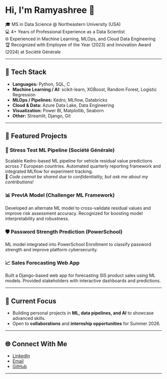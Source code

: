 # Hi, I'm Ramyashree 👋  

🎓 MS in Data Science @ Northeastern University (USA)  
💻 4+ Years of Professional Experience as a Data Scientist  
🌐 Experienced in Machine Learning, MLOps, and Cloud Data Engineering  
🏆 Recognized with Employee of the Year (2023) and Innovation Award (2024) at Société Générale  

---

## 🔧 Tech Stack  

- **Languages:** Python, SQL, C  
- **Machine Learning / AI:** scikit-learn, XGBoost, Random Forest, Logistic Regression  
- **MLOps / Pipelines:** Kedro, MLflow, Databricks  
- **Cloud & Data:** Azure Data Lake, Data Engineering  
- **Visualization:** Power BI, Matplotlib, Seaborn  
- **Other:** Streamlit, Django, Git  

---

## 📂 Featured Projects  

### 🚗 **Stress Test ML Pipeline (Société Générale)**  
Scalable Kedro-based ML pipeline for vehicle residual value predictions across 7 European countries. Automated quarterly reporting framework and integrated MLflow for experiment tracking.  
🔗 *Code cannot be shared due to confidentiality, but ask me about my contributions!*  

### 📊 **PrevIA Model (Challenger ML Framework)**  
Developed an alternate ML model to cross-validate residual values and improve risk assessment accuracy. Recognized for boosting model interpretability and robustness.  

### 🛡️ **Password Strength Prediction (PowerSchool)**  
ML model integrated into PowerSchool Enrollment to classify password strength and improve platform cybersecurity.  

### 📈 **Sales Forecasting Web App**  
Built a Django-based web app for forecasting SIS product sales using ML models. Provided stakeholders with interactive dashboards and predictions.  

---

## 📌 Current Focus  

- Building personal projects in **ML, data pipelines, and AI** to showcase advanced skills.  
- Open to **collaborations** and **internship opportunities** for Summer 2026.  

---

## 🌐 Connect With Me  

- [LinkedIn](https://www.linkedin.com/in/ramyashree-suresha-5b9963145)  
- [Email](mailto:ramyashreesde96@gmail.com)  
- [GitHub](https://github.com/RamyashreeDS)  

---
